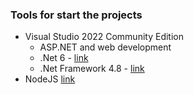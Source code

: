 ### Tools for start the projects
* Visual Studio 2022 Community Edition
  *  ASP.NET and web development
  * .Net 6 - [link](https://dotnet.microsoft.com/download/dotnet/6.0)
  * .Net Framework 4.8 - [link](https://dotnet.microsoft.com/download/dotnet-framework)
* NodeJS [link](https://nodejs.org/en/)
